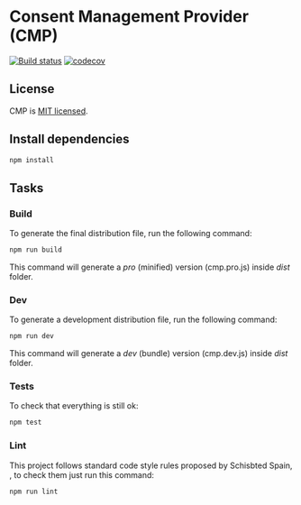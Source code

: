# Consent Management Provider (CMP)

[![Build status](https://travis-ci.org/scm-spain/CMP.svg?branch=master)](https://travis-ci.org/scm-spain/CMP) [![codecov](https://codecov.io/gh/scm-spain/CMP/branch/master/graph/badge.svg)](https://codecov.io/gh/scm-spain/CMP)

## License
CMP is [MIT licensed](./LICENSE).

## Install dependencies

```bash
npm install
```

## Tasks

###  Build

To generate the final distribution file, run the following command:

```bash
npm run build
```

This command will generate a _pro_ (minified) version (cmp.pro.js) inside _dist_ folder.

###  Dev

To generate a development distribution file, run the following command:

```bash
npm run dev
```

This command will generate a _dev_ (bundle) version (cmp.dev.js) inside _dist_ folder.

###  Tests

To check that everything is still ok:

```bash
npm test
```

###  Lint

This project follows standard code style rules proposed by Schisbted Spain, , to check them just run this command: 

```bash
npm run lint
```


